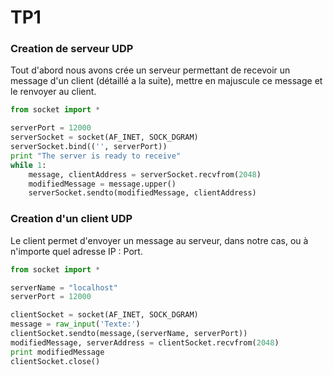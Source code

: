 # TP1

### Creation de serveur UDP
Tout d'abord nous avons crée un serveur permettant de recevoir un message d'un client (détaillé a la suite), mettre en majuscule ce message et le renvoyer au client.
```Python
from socket import *

serverPort = 12000
serverSocket = socket(AF_INET, SOCK_DGRAM)
serverSocket.bind(('', serverPort))
print "The server is ready to receive"
while 1:
	message, clientAddress = serverSocket.recvfrom(2048)
	modifiedMessage = message.upper()
	serverSocket.sendto(modifiedMessage, clientAddress)
```
  
### Creation d'un client UDP

Le client permet d'envoyer un message au serveur, dans notre cas, ou à n'importe quel adresse IP : Port.
```Python
from socket import *

serverName = "localhost"
serverPort = 12000

clientSocket = socket(AF_INET, SOCK_DGRAM)
message = raw_input('Texte:')
clientSocket.sendto(message,(serverName, serverPort))
modifiedMessage, serverAddress = clientSocket.recvfrom(2048)
print modifiedMessage
clientSocket.close()
```
